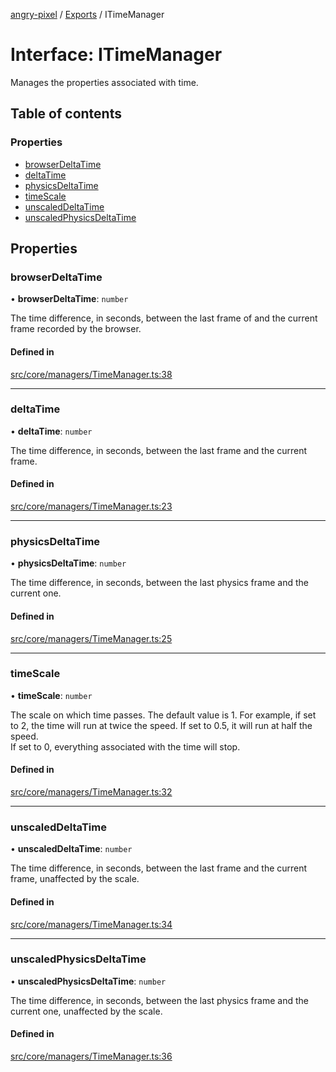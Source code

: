 [angry-pixel](../README.md) / [Exports](../modules.md) / ITimeManager

# Interface: ITimeManager

Manages the properties associated with time.

## Table of contents

### Properties

- [browserDeltaTime](ITimeManager.md#browserdeltatime)
- [deltaTime](ITimeManager.md#deltatime)
- [physicsDeltaTime](ITimeManager.md#physicsdeltatime)
- [timeScale](ITimeManager.md#timescale)
- [unscaledDeltaTime](ITimeManager.md#unscaleddeltatime)
- [unscaledPhysicsDeltaTime](ITimeManager.md#unscaledphysicsdeltatime)

## Properties

### browserDeltaTime

• **browserDeltaTime**: `number`

The time difference, in seconds, between the last frame of and the current frame recorded by the browser.

#### Defined in

[src/core/managers/TimeManager.ts:38](https://github.com/angry-pixel-studio/angry-pixel-engine/blob/9576100/src/core/managers/TimeManager.ts#L38)

___

### deltaTime

• **deltaTime**: `number`

The time difference, in seconds, between the last frame and the current frame.

#### Defined in

[src/core/managers/TimeManager.ts:23](https://github.com/angry-pixel-studio/angry-pixel-engine/blob/9576100/src/core/managers/TimeManager.ts#L23)

___

### physicsDeltaTime

• **physicsDeltaTime**: `number`

The time difference, in seconds, between the last physics frame and the current one.

#### Defined in

[src/core/managers/TimeManager.ts:25](https://github.com/angry-pixel-studio/angry-pixel-engine/blob/9576100/src/core/managers/TimeManager.ts#L25)

___

### timeScale

• **timeScale**: `number`

The scale on which time passes. The default value is 1.
For example, if set to 2, the time will run at twice the speed.
If set to 0.5, it will run at half the speed.\
If set to 0, everything associated with the time will stop.

#### Defined in

[src/core/managers/TimeManager.ts:32](https://github.com/angry-pixel-studio/angry-pixel-engine/blob/9576100/src/core/managers/TimeManager.ts#L32)

___

### unscaledDeltaTime

• **unscaledDeltaTime**: `number`

The time difference, in seconds, between the last frame and the current frame, unaffected by the scale.

#### Defined in

[src/core/managers/TimeManager.ts:34](https://github.com/angry-pixel-studio/angry-pixel-engine/blob/9576100/src/core/managers/TimeManager.ts#L34)

___

### unscaledPhysicsDeltaTime

• **unscaledPhysicsDeltaTime**: `number`

The time difference, in seconds, between the last physics frame and the current one, unaffected by the scale.

#### Defined in

[src/core/managers/TimeManager.ts:36](https://github.com/angry-pixel-studio/angry-pixel-engine/blob/9576100/src/core/managers/TimeManager.ts#L36)
